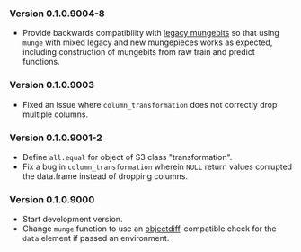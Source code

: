 ### Version 0.1.0.9004-8

  * Provide backwards compatibility with
    [legacy mungebits](https://github.com/robertzk/mungebits)
    so that using `munge` with mixed legacy and new mungepieces
    works as expected, including construction of mungebits
    from raw train and predict functions.

### Version 0.1.0.9003

  * Fixed an issue where `column_transformation` does not correctly drop multiple
    columns.

### Version 0.1.0.9001-2

  * Define `all.equal` for object of S3 class "transformation".
  * Fix a bug in `column_transformation` wherein `NULL` return
    values corrupted the data.frame instead of dropping columns.

### Version 0.1.0.9000

  * Start development version.
  * Change `munge` function to use an [objectdiff](https://github.com/robertzk/objectdiff)-compatible
    check for the `data` element if passed an environment.

